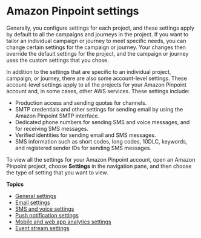 # Amazon Pinpoint settings<a name="settings"></a>

Generally, you configure settings for each project, and these settings apply by default to all the campaigns and journeys in the project\. If you want to tailor an individual campaign or journey to meet specific needs, you can change certain settings for the campaign or journey\. Your changes then override the default settings for the project, and the campaign or journey uses the custom settings that you chose\.

In addition to the settings that are specific to an individual project, campaign, or journey, there are also some account\-level settings\. These account\-level settings apply to all the projects for your Amazon Pinpoint account and, in some cases, other AWS services\. These settings include:
+ Production access and sending quotas for channels\.
+ SMTP credentials and other settings for sending email by using the Amazon Pinpoint SMTP interface\.
+ Dedicated phone numbers for sending SMS and voice messages, and for receiving SMS messages\.
+ Verified identities for sending email and SMS messages\.
+ SMS information such as short codes, long codes, 10DLC, keywords, and registered sender IDs for sending SMS messages\.

To view all the settings for your Amazon Pinpoint account, open an Amazon Pinpoint project, choose **Settings** in the navigation pane, and then choose the type of setting that you want to view\.

**Topics**
+ [General settings](settings-general.md)
+ [Email settings](settings-email.md)
+ [SMS and voice settings](settings-sms.md)
+ [Push notification settings](settings-push.md)
+ [Mobile and web app analytics settings](settings-analytics.md)
+ [Event stream settings](settings-event-streams.md)